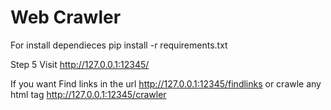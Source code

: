 # Web Crawler 
For install dependieces 
pip install -r requirements.txt

Step 5 Visit http://127.0.0.1:12345/

If you want Find links in the url http://127.0.0.1:12345/findlinks
or crawle any html tag http://127.0.0.1:12345/crawler
